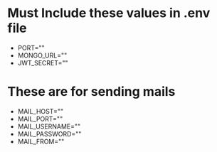 # Must Include these values in .env file

- PORT=""
- MONGO_URL=""
- JWT_SECRET=""

# These are for sending mails

- MAIL_HOST=""
- MAIL_PORT=""
- MAIL_USERNAME=""
- MAIL_PASSWORD=""
- MAIL_FROM=""
